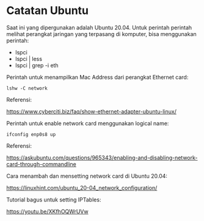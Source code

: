 # Catatan Ubuntu

Saat ini yang dipergunakan adalah Ubuntu 20.04. Untuk perintah perintah melihat perangkat jaringan yang terpasang di komputer, bisa menggunakan perintah:
* lspci
* lspci | less
* lspci | grep -i eth


Perintah untuk menampilkan Mac Address dari perangkat Ethernet card:
```text
lshw -C network
```

Referensi:

https://www.cyberciti.biz/faq/show-ethernet-adapter-ubuntu-linux/


Perintah untuk enable network card menggunakan logical name:
```text
ifconfig enp0s8 up
```

Referensi:

https://askubuntu.com/questions/965343/enabling-and-disabling-network-card-through-commandline


Cara menambah dan mensetting network card di Ubuntu 20.04:

https://linuxhint.com/ubuntu_20-04_network_configuration/


Tutorial bagus untuk setting IPTables:

https://youtu.be/XKfhOQWrUVw



